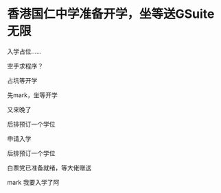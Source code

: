 # 香港国仁中学准备开学，坐等送GSuite无限


入学占位……

空手求程序？

占坑等开学

先mark，坐等开学<img src="static/image/smiley/default/lol.gif" smilieid="12" border="0" alt="" /><img id="aimg_yBfO8" onclick="zoom(this, this.src, 0, 0, 0)" class="zoom" src="https://cdn.jsdelivr.net/gh/hishis/forum-master/public/images/patch.gif" onmouseover="img_onmouseoverfunc(this)" onload="thumbImg(this)" border="0" alt="" />

又来晚了<img id="aimg_JR841" onclick="zoom(this, this.src, 0, 0, 0)" class="zoom" src="https://cdn.jsdelivr.net/gh/hishis/forum-master/public/images/patch.gif" onmouseover="img_onmouseoverfunc(this)" onload="thumbImg(this)" border="0" alt="" />

后排预订一个学位<img id="aimg_H4BBb" onclick="zoom(this, this.src, 0, 0, 0)" class="zoom" src="https://cdn.jsdelivr.net/gh/hishis/forum-master/public/images/patch.gif" onmouseover="img_onmouseoverfunc(this)" onload="thumbImg(this)" border="0" alt="" />

申请入学

后排预订一个学位

白票党已准备就绪，等大佬赠送<img src="static/image/smiley/yct/010.gif" smilieid="41" border="0" alt="" />

mark 我要入学了阿<img src="static/image/smiley/default/lol.gif" smilieid="12" border="0" alt="" />
